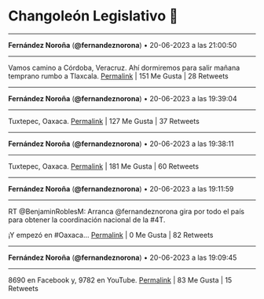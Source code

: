 # Changoleón Legislativo 🙈
*****
**Fernández Noroña** (**@fernandeznorona**) • 20-06-2023 a las 21:00:50
*****
Vamos camino a Córdoba, Veracruz. Ahí dormiremos para salir mañana temprano rumbo a Tlaxcala.
[Permalink](https://twitter.com/fernandeznorona/status/1671382645584871424) | 151 Me Gusta | 28 Retweets
*****
**Fernández Noroña** (**@fernandeznorona**) • 20-06-2023 a las 19:39:04
*****
Tuxtepec, Oaxaca.
[Permalink](https://twitter.com/fernandeznorona/status/1671362069193687040) | 127 Me Gusta | 37 Retweets
*****
**Fernández Noroña** (**@fernandeznorona**) • 20-06-2023 a las 19:38:11
*****
Tuxtepec, Oaxaca.
[Permalink](https://twitter.com/fernandeznorona/status/1671361846350352385) | 181 Me Gusta | 60 Retweets
*****
**Fernández Noroña** (**@fernandeznorona**) • 20-06-2023 a las 19:11:59
*****
RT @BenjaminRoblesM: Arranca @fernandeznorona gira por todo el país para obtener la coordinación nacional de la #4T. 


¡Y empezó en #Oaxaca…
[Permalink](https://twitter.com/fernandeznorona/status/1671355255756587008) | 0 Me Gusta | 82 Retweets
*****
**Fernández Noroña** (**@fernandeznorona**) • 20-06-2023 a las 19:09:45
*****
8690 en Facebook y, 9782 en YouTube.
[Permalink](https://twitter.com/fernandeznorona/status/1671354692386050048) | 83 Me Gusta | 15 Retweets